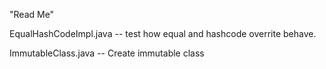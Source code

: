 "Read Me" 

EqualHashCodeImpl.java -- test how equal and hashcode overrite behave.

ImmutableClass.java -- Create immutable class
